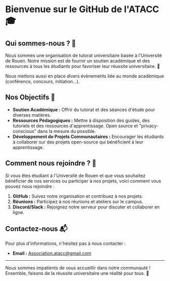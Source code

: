# Bienvenue sur le GitHub de l'ATACC 🎓

## Qui sommes-nous ? 🤔

Nous sommes une organisation de tutorat universitaire basée à l'Université de 
Rouen. Notre mission est de fournir un soutien académique et des ressources à 
tous les étudiants pour favoriser leur réussite universitaire. 🏫

Nous mettons aussi en place divers évènements liée au monde académique 
(conférence, concours, initiation...).

## Nos Objectifs 🎯

- **Soutien Académique :** Offrir du tutorat et des séances d'étude pour 
    diverses matières.
- **Ressources Pédagogiques :** Mettre à disposition des guides, des tutoriels 
    et des ressources d'apprentissage. Open source et "privacy-conscious" dans 
    la mesure du possible.
- **Développement de Projets Communautaires :** Encourager les étudiants à 
    collaborer sur des projets open-source qui bénéficient à leur apprentissage.

## Comment nous rejoindre ? 🤝

Si vous êtes étudiant à l'Université de Rouen et que vous souhaitez bénéficier 
de nos services ou participer à nos projets, voici comment vous pouvez nous 
rejoindre :

1. **GitHub :** Suivez notre organisation et contribuez à nos projets.
2. **Réunions :** Participez à nos réunions et ateliers sur le campus.
3. **Discord/Slack :** Rejoignez notre serveur pour discuter et collaborer en 
    ligne.

## Contactez-nous 📬

Pour plus d'informations, n'hésitez pas à nous contacter :

- **Email :** [Association.atacc@gmail.com](mailto:Association.atacc@gmail.com)

---

Nous sommes impatients de vous accueillir dans notre communauté ! Ensemble, 
faisons de la réussite universitaire une réalité pour tous. 🌟